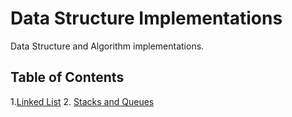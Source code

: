 # Data Structure Implementations

Data Structure and Algorithm implementations. 

## Table of Contents

1.[Linked List](LinkedList)
2. [Stacks and Queues]()
